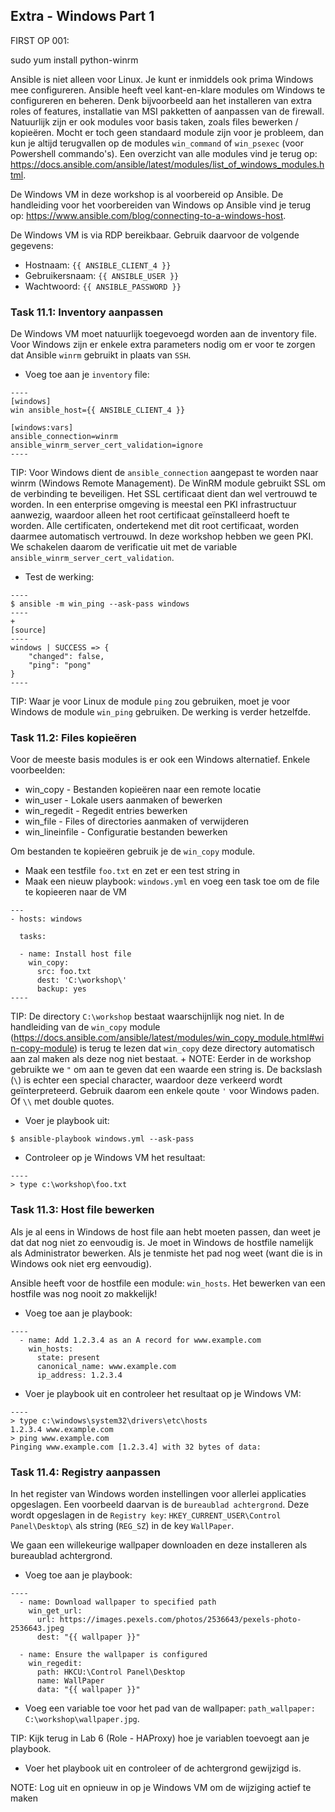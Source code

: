## Extra - Windows Part 1

FIRST OP 001:

sudo yum install python-winrm


Ansible is niet alleen voor Linux. Je kunt er inmiddels ook prima Windows mee configureren. Ansible heeft veel kant-en-klare modules om Windows te configureren en beheren. Denk bijvoorbeeld aan het installeren van extra roles of features, installatie van MSI pakketten of aanpassen van de firewall. Natuurlijk zijn er ook modules voor basis taken, zoals files bewerken / kopieëren. Mocht er toch geen standaard module zijn voor je probleem, dan kun je altijd terugvallen op de modules ``win_command`` of ``win_psexec`` (voor Powershell commando's). Een overzicht van alle modules vind je terug op: https://docs.ansible.com/ansible/latest/modules/list_of_windows_modules.html.

De Windows VM in deze workshop is al voorbereid op Ansible. De handleiding voor het voorbereiden van Windows op Ansible vind je terug op: https://www.ansible.com/blog/connecting-to-a-windows-host.

De Windows VM is via RDP bereikbaar. Gebruik daarvoor de volgende gegevens:

* Hostnaam: ``{{ ANSIBLE_CLIENT_4 }}``
* Gebruikersnaam: ``{{ ANSIBLE_USER }}``
* Wachtwoord: ``{{ ANSIBLE_PASSWORD }}``

### Task 11.1: Inventory aanpassen

De Windows VM moet natuurlijk toegevoegd worden aan de inventory file. Voor Windows zijn er enkele extra parameters nodig om er voor te zorgen dat Ansible ``winrm`` gebruikt in plaats van ``SSH``.

* Voeg toe aan je ``inventory`` file:
```
----
[windows]
win ansible_host={{ ANSIBLE_CLIENT_4 }}

[windows:vars]
ansible_connection=winrm
ansible_winrm_server_cert_validation=ignore
----
```
TIP: Voor Windows dient de ``ansible_connection`` aangepast te worden naar winrm (Windows Remote Management). De WinRM module gebruikt SSL om de verbinding te beveiligen. Het SSL certificaat dient dan wel vertrouwd te worden. In een enterprise omgeving is meestal een PKI infrastructuur aanwezig, waardoor alleen het root certificaat geïnstalleerd hoeft te worden. Alle certificaten, ondertekend met dit root certificaat, worden daarmee automatisch vertrouwd. In deze workshop hebben we geen PKI. We schakelen daarom de verificatie uit met de variable ``ansible_winrm_server_cert_validation``.
* Test de werking:
```
----
$ ansible -m win_ping --ask-pass windows
----
+
[source]
----
windows | SUCCESS => {
    "changed": false, 
    "ping": "pong"
}
----
```
TIP: Waar je voor Linux de module ``ping`` zou gebruiken, moet je voor Windows de module ``win_ping`` gebruiken. De werking is verder hetzelfde.



### Task 11.2: Files kopieëren

Voor de meeste basis modules is er ook een Windows alternatief. Enkele voorbeelden:

* win_copy - Bestanden kopieëren naar een remote locatie
* win_user - Lokale users aanmaken of bewerken
* win_regedit - Regedit entries bewerken
* win_file - Files of directories aanmaken of verwijderen
* win_lineinfile - Configuratie bestanden bewerken

Om bestanden te kopieëren gebruik je de ``win_copy`` module.

* Maak een testfile ``foo.txt`` en zet er een test string in
* Maak een nieuw playbook: ``windows.yml`` en voeg een task toe om de file te kopieeren naar de VM
```
---
- hosts: windows

  tasks:

  - name: Install host file
    win_copy:
      src: foo.txt
      dest: 'C:\workshop\'
      backup: yes
----
```
TIP: De directory ``C:\workshop`` bestaat waarschijnlijk nog niet. In de handleiding van de ``win_copy`` module (https://docs.ansible.com/ansible/latest/modules/win_copy_module.html#win-copy-module) is terug te lezen dat ``win_copy`` deze directory automatisch aan zal maken als deze nog niet bestaat.
+
NOTE: Eerder in de workshop gebruikte we ``"`` om aan te geven dat een waarde een string is. De backslash (``\``) is echter een special character, waardoor deze verkeerd wordt geïnterpreteerd. Gebruik daarom een enkele qoute ``'`` voor Windows paden. Of ``\\`` met double quotes.

* Voer je playbook uit:
```
$ ansible-playbook windows.yml --ask-pass
```

* Controleer op je Windows VM het resultaat:
```
----
> type c:\workshop\foo.txt
```

### Task 11.3: Host file bewerken

Als je al eens in Windows de host file aan hebt moeten passen, dan weet je dat dat nog niet zo eenvoudig is. Je moet in Windows de hostfile namelijk als Administrator bewerken. Als je tenmiste het pad nog weet (want die is in Windows ook niet erg eenvoudig).

Ansible heeft voor de hostfile een module: ``win_hosts``. Het bewerken van een hostfile was nog nooit zo makkelijk!

* Voeg toe aan je playbook:
```
----
  - name: Add 1.2.3.4 as an A record for www.example.com
    win_hosts:
      state: present
      canonical_name: www.example.com
      ip_address: 1.2.3.4

```
* Voer je playbook uit en controleer het resultaat op je Windows VM:
```
----
> type c:\windows\system32\drivers\etc\hosts
1.2.3.4 www.example.com
> ping www.example.com
Pinging www.example.com [1.2.3.4] with 32 bytes of data:
```

### Task 11.4: Registry aanpassen

In het register van Windows worden instellingen voor allerlei applicaties opgeslagen. Een voorbeeld daarvan is de ``bureaublad achtergrond``. Deze wordt opgeslagen in de ``Registry key``: ``HKEY_CURRENT_USER\Control Panel\Desktop\`` als string (``REG_SZ``) in de key ``WallPaper``.

We gaan een willekeurige wallpaper downloaden en deze installeren als bureaublad achtergrond.

* Voeg toe aan je playbook:
```
----
  - name: Download wallpaper to specified path
    win_get_url:
      url: https://images.pexels.com/photos/2536643/pexels-photo-2536643.jpeg
      dest: "{{ wallpaper }}"

  - name: Ensure the wallpaper is configured
    win_regedit:
      path: HKCU:\Control Panel\Desktop
      name: WallPaper
      data: "{{ wallpaper }}"
```

* Voeg een variable toe voor het pad van de wallpaper: ``path_wallpaper: C:\workshop\wallpaper.jpg``. 

TIP: Kijk terug in Lab 6 (Role - HAProxy) hoe je variablen toevoegt aan je playbook.

* Voer het playbook uit en controleer of de achtergrond gewijzigd is.

NOTE: Log uit en opnieuw in op je Windows VM om de wijziging actief te maken


